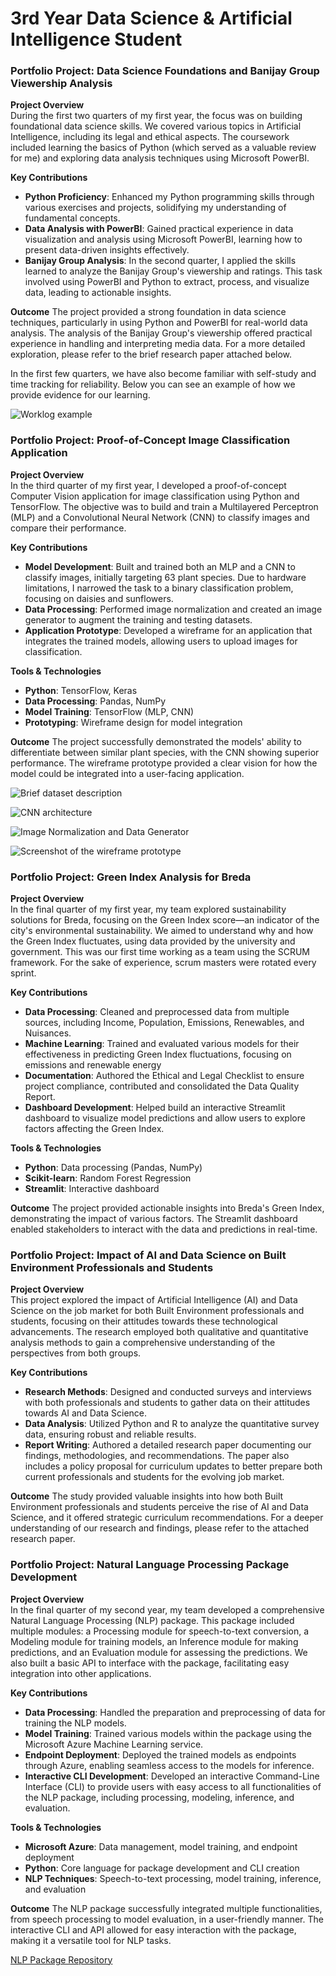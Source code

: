 # 3rd Year Data Science & Artificial Intelligence Student

### Portfolio Project: Data Science Foundations and Banijay Group Viewership Analysis

**Project Overview**  
During the first two quarters of my first year, the focus was on building foundational data science skills. We covered various topics in Artificial Intelligence, including its legal and ethical aspects. The coursework included learning the basics of Python (which served as a valuable review for me) and exploring data analysis techniques using Microsoft PowerBI.

**Key Contributions**
- **Python Proficiency**: Enhanced my Python programming skills through various exercises and projects, solidifying my understanding of fundamental concepts.
- **Data Analysis with PowerBI**: Gained practical experience in data visualization and analysis using Microsoft PowerBI, learning how to present data-driven insights effectively.
- **Banijay Group Analysis**: In the second quarter, I applied the skills learned to analyze the Banijay Group's viewership and ratings. This task involved using PowerBI and Python to extract, process, and visualize data, leading to actionable insights.

**Outcome**
The project provided a strong foundation in data science techniques, particularly in using Python and PowerBI for real-world data analysis. The analysis of the Banijay Group's viewership offered practical experience in handling and interpreting media data. For a more detailed exploration, please refer to the brief research paper attached below.

<object data="figs/Tatar_Matyas_223073_Year1BlockBReport.pdf" type="application/pdf" width="700px" height="700px">
</object>

In the first few quarters, we have also become familiar with self-study and time tracking for reliability. Below you can see an example of how we provide evidence for our learning.

![Worklog example](figs/worklog_ex.png)


### Portfolio Project: Proof-of-Concept Image Classification Application

**Project Overview**  
In the third quarter of my first year, I developed a proof-of-concept Computer Vision application for image classification using Python and TensorFlow. The objective was to build and train a Multilayered Perceptron (MLP) and a Convolutional Neural Network (CNN) to classify images and compare their performance.

**Key Contributions**
- **Model Development**: Built and trained both an MLP and a CNN to classify images, initially targeting 63 plant species. Due to hardware limitations, I narrowed the task to a binary classification problem, focusing on daisies and sunflowers.
- **Data Processing**: Performed image normalization and created an image generator to augment the training and testing datasets.
- **Application Prototype**: Developed a wireframe for an application that integrates the trained models, allowing users to upload images for classification.

**Tools & Technologies**
- **Python**: TensorFlow, Keras
- **Data Processing**: Pandas, NumPy
- **Model Training**: TensorFlow (MLP, CNN)
- **Prototyping**: Wireframe design for model integration 

**Outcome**
The project successfully demonstrated the models' ability to differentiate between similar plant species, with the CNN showing superior performance. The wireframe prototype provided a clear vision for how the model could be integrated into a user-facing application.

![Brief dataset description](figs/dataset_blockC.png)

![CNN architecture](figs/y1c_modelarch.png)

![Image Normalization and Data Generator](figs/process_and_generator.png)

![Screenshot of the wireframe prototype](figs/wireframe.png)


### Portfolio Project: Green Index Analysis for Breda

**Project Overview**  
In the final quarter of my first year, my team explored sustainability solutions for Breda, focusing on the Green Index score—an indicator of the city's environmental sustainability. We aimed to understand why and how the Green Index fluctuates, using data provided by the university and government. This was our first time working as a team using the SCRUM framework. For the sake of experience, scrum masters were rotated every sprint.

**Key Contributions**
- **Data Processing**: Cleaned and preprocessed data from multiple sources, including Income, Population, Emissions, Renewables, and Nuisances.
- **Machine Learning**: Trained and evaluated various models for their effectiveness in predicting Green Index fluctuations, focusing on emissions and renewable energy
- **Documentation**: Authored the Ethical and Legal Checklist to ensure project compliance, contributed and consolidated the Data Quality Report.
- **Dashboard Development**: Helped build an interactive Streamlit dashboard to visualize model predictions and allow users to explore factors affecting the Green Index.

**Tools & Technologies**
- **Python**: Data processing (Pandas, NumPy)
- **Scikit-learn**: Random Forest Regression
- **Streamlit**: Interactive dashboard

**Outcome**
The project provided actionable insights into Breda's Green Index, demonstrating the impact of various factors. The Streamlit dashboard enabled stakeholders to interact with the data and predictions in real-time.

### Portfolio Project: Impact of AI and Data Science on Built Environment Professionals and Students

**Project Overview**  
This project explored the impact of Artificial Intelligence (AI) and Data Science on the job market for both Built Environment professionals and students, focusing on their attitudes towards these technological advancements. The research employed both qualitative and quantitative analysis methods to gain a comprehensive understanding of the perspectives from both groups.

**Key Contributions**
- **Research Methods**: Designed and conducted surveys and interviews with both professionals and students to gather data on their attitudes towards AI and Data Science.
- **Data Analysis**: Utilized Python and R to analyze the quantitative survey data, ensuring robust and reliable results.
- **Report Writing**: Authored a detailed research paper documenting our findings, methodologies, and recommendations. The paper also includes a policy proposal for curriculum updates to better prepare both current professionals and students for the evolving job market.

**Outcome**
The study provided valuable insights into how both Built Environment professionals and students perceive the rise of AI and Data Science, and it offered strategic curriculum recommendations. For a deeper understanding of our research and findings, please refer to the attached research paper.

<object data="figs/Matyas_Y2A_ADSAIxBE_Research.pdf" type="application/pdf" width="700px" height="700px">
</object>


### Portfolio Project: Natural Language Processing Package Development

**Project Overview**  
In the final quarter of my second year, my team developed a comprehensive Natural Language Processing (NLP) package. This package included multiple modules: a Processing module for speech-to-text conversion, a Modeling module for training models, an Inference module for making predictions, and an Evaluation module for assessing the predictions. We also built a basic API to interface with the package, facilitating easy integration into other applications.

**Key Contributions**
- **Data Processing**: Handled the preparation and preprocessing of data for training the NLP models.
- **Model Training**: Trained various models within the package using the Microsoft Azure Machine Learning service.
- **Endpoint Deployment**: Deployed the trained models as endpoints through Azure, enabling seamless access to the models for inference.
- **Interactive CLI Development**: Developed an interactive Command-Line Interface (CLI) to provide users with easy access to all functionalities of the NLP package, including processing, modeling, inference, and evaluation.

**Tools & Technologies**
- **Microsoft Azure**: Data management, model training, and endpoint deployment
- **Python**: Core language for package development and CLI creation
- **NLP Techniques**: Speech-to-text processing, model training, inference, and evaluation

**Outcome**
The NLP package successfully integrated multiple functionalities, from speech processing to model evaluation, in a user-friendly manner. The interactive CLI and API allowed for easy interaction with the package, making it a versatile tool for NLP tasks.

[NLP Package Repository](https://github.com/BredaUniversityADSAI/2023-24d-fai2-adsai-group-nlp2)
